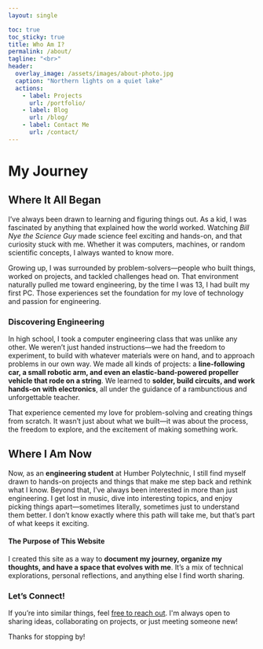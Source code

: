 ```yaml
---
layout: single

toc: true
toc_sticky: true
title: Who Am I?
permalink: /about/
tagline: "<br>"
header:
  overlay_image: /assets/images/about-photo.jpg
  caption: "Northern lights on a quiet lake"
  actions:
    - label: Projects
      url: /portfolio/
    - label: Blog
      url: /blog/
    - label: Contact Me
      url: /contact/
--- 
```


# My Journey
## Where It All Began  
I’ve always been drawn to learning and figuring things out. As a kid, I was fascinated by anything that explained how the world worked. Watching *Bill Nye the Science Guy* made science feel exciting and hands-on, and that curiosity stuck with me. Whether it was computers, machines, or random scientific concepts, I always wanted to know more.    

Growing up, I was surrounded by problem-solvers—people who built things, worked on projects, and tackled challenges head on. That environment naturally pulled me toward engineering, by the time I was 13, I had built my first PC. Those experiences set the foundation for my love of technology and passion for engineering.

### Discovering Engineering 
In high school, I took a computer engineering class that was unlike any other. We weren’t just handed instructions—we had the freedom to experiment, to build with whatever materials were on hand, and to approach problems in our own way. We made all kinds of projects: a **line-following car, a small robotic arm, and even an elastic-band-powered propeller vehicle that rode on a string**. We learned to **solder, build circuits, and work hands-on with electronics**, all under the guidance of a rambunctious and unforgettable teacher.  

That experience cemented my love for problem-solving and creating things from scratch. It wasn’t just about what we built—it was about the process, the freedom to explore, and the excitement of making something work.  
## Where I Am Now  
Now, as an **engineering student** at Humber Polytechnic, I still find myself drawn to hands-on projects and things that make me step back and rethink what I know. Beyond that, I’ve always been interested in more than just engineering. I get lost in music, dive into interesting topics, and enjoy picking things apart—sometimes literally, sometimes just to understand them better. I don’t know exactly where this path will take me, but that’s part of what keeps it exciting.  
#### The Purpose of This Website  
I created this site as a way to **document my journey, organize my thoughts, and have a space that evolves with me**. It’s a mix of technical explorations, personal reflections, and anything else I find worth sharing.   

### **Let’s Connect!**
If you’re into similar things, feel [free to reach out](/contact/). I'm always open to sharing ideas, collaborating on projects, or just meeting someone new!

Thanks for stopping by!  
